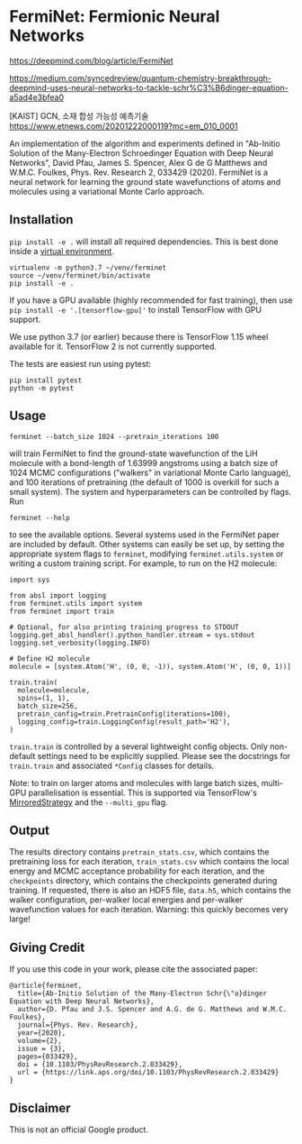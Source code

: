 # FermiNet: Fermionic Neural Networks

https://deepmind.com/blog/article/FermiNet

https://medium.com/syncedreview/quantum-chemistry-breakthrough-deepmind-uses-neural-networks-to-tackle-schr%C3%B6dinger-equation-a5ad4e3bfea0

[KAIST] GCN, 소재 합성 가능성 예측기술
https://www.etnews.com/20201222000119?mc=em_010_0001


An implementation of the algorithm and experiments defined in "Ab-Initio
Solution of the Many-Electron Schroedinger Equation with Deep Neural Networks",
David Pfau, James S. Spencer, Alex G de G Matthews and W.M.C. Foulkes, Phys.
Rev. Research 2, 033429 (2020). FermiNet is a neural network for learning the
ground state wavefunctions of atoms and molecules using a variational Monte
Carlo approach.

## Installation

`pip install -e .` will install all required dependencies. This is best done
inside a [virtual environment](https://docs.python-guide.org/dev/virtualenvs/).

```
virtualenv -m python3.7 ~/venv/ferminet
source ~/venv/ferminet/bin/activate
pip install -e .
```

If you have a GPU available (highly recommended for fast training), then use
`pip install -e '.[tensorflow-gpu]'` to install TensorFlow with GPU support.

We use python 3.7 (or earlier) because there is TensorFlow 1.15 wheel available
for it. TensorFlow 2 is not currently supported.

The tests are easiest run using pytest:

```
pip install pytest
python -m pytest
```

## Usage

```
ferminet --batch_size 1024 --pretrain_iterations 100
```

will train FermiNet to find the ground-state wavefunction of the LiH molecule
with a bond-length of 1.63999 angstroms using a batch size of 1024 MCMC
configurations ("walkers" in variational Monte Carlo language), and 100
iterations of pretraining (the default of 1000 is overkill for such a small
system). The system and hyperparameters can be controlled by flags. Run

```
ferminet --help
```

to see the available options. Several systems used in the FermiNet paper are
included by default. Other systems can easily be set up, by setting the
appropriate system flags to `ferminet`, modifying `ferminet.utils.system` or
writing a custom training script. For example, to run on the H2 molecule:

```
import sys

from absl import logging
from ferminet.utils import system
from ferminet import train

# Optional, for also printing training progress to STDOUT
logging.get_absl_handler().python_handler.stream = sys.stdout
logging.set_verbosity(logging.INFO)

# Define H2 molecule
molecule = [system.Atom('H', (0, 0, -1)), system.Atom('H', (0, 0, 1))]

train.train(
  molecule=molecule,
  spins=(1, 1),
  batch_size=256,
  pretrain_config=train.PretrainConfig(iterations=100),
  logging_config=train.LoggingConfig(result_path='H2'),
)
```

`train.train` is controlled by a several lightweight config objects. Only
non-default settings need to be explicitly supplied. Please see the docstrings
for `train.train` and associated `*Config` classes for details.

Note: to train on larger atoms and molecules with large batch sizes, multi-GPU
parallelisation is essential. This is supported via TensorFlow's
[MirroredStrategy](https://www.tensorflow.org/api_docs/python/tf/distribute/MirroredStrategy)
and the `--multi_gpu` flag.

## Output

The results directory contains `pretrain_stats.csv`, which contains the
pretraining loss for each iteration, `train_stats.csv` which contains the local
energy and MCMC acceptance probability for each iteration, and the `checkpoints`
directory, which contains the checkpoints generated during training. If
requested, there is also an HDF5 file, `data.h5`, which contains the walker
configuration, per-walker local energies and per-walker wavefunction values for
each iteration. Warning: this quickly becomes very large!

## Giving Credit

If you use this code in your work, please cite the associated paper:

```
@article{ferminet,
  title={Ab-Initio Solution of the Many-Electron Schr{\"o}dinger Equation with Deep Neural Networks},
  author={D. Pfau and J.S. Spencer and A.G. de G. Matthews and W.M.C. Foulkes},
  journal={Phys. Rev. Research},
  year={2020},
  volume={2},
  issue = {3},
  pages={033429},
  doi = {10.1103/PhysRevResearch.2.033429},
  url = {https://link.aps.org/doi/10.1103/PhysRevResearch.2.033429}
}
```

## Disclaimer

This is not an official Google product.

